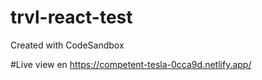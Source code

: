 # trvl-react-test
Created with CodeSandbox

#Live view en 
https://competent-tesla-0cca9d.netlify.app/

